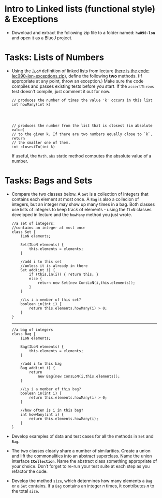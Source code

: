 # Intro to Linked lists (functional style) & Exceptions

- Download and extract the following zip file to a folder named: **`hw090-lon`** and open it as a BlueJ project.

# Tasks: Lists of Numbers

- Using the _`ILoN`_ definition of linked lists from lecture ([here is the code: lec090-lon-exceptions.zip](lec090-lon-exceptions.zip)), define the following **two** methods. (If appropriate at any point, throw an exception.) Make sure the code compiles and passes existing tests before you start. If the `assertThrows` test doesn't compile, just comment it out for now.


    ```
    // produces the number of times the value 'k' occurs in this list
    int howMany(int k)   




    // produces the number from the list that is closest (in absolute value)
    // to the given k. If there are two numbers equally close to `k`, return
    // the smaller one of them.
    int closestTo(int k)
    ```

    If useful, the `Math.abs` static method computes the absolute value of a number. 

# Tasks: Bags and Sets

- Compare the two classes below. A `Set` is a collection of integers that contains each element at most once. A `Bag` is also a collecion of integers, but an integer may show up many times in a bag. Both classes use lists of integers to keep track of elements - using the `ILoN` classes developed in lecture and the `howMany` method you just wrote.

    ```
    //a set of integers:
    //contains an integer at most once 
    class Set {
        ILoN elements;
        
        Set(ILoN elements) { 
            this.elements = elements;
        }
        
        //add i to this set
        //unless it is already in there 
        Set add(int i) {
            if (this.in(i)) { return this; }
            else { 
                return new Set(new ConsLoN(i,this.elements));
            }
        }
        
        //is i a member of this set? 
        boolean in(int i) {
            return this.elements.howMany(i) > 0;
        }
    }
    ```
    ---

    ```
    //a bag of integers 
    class Bag {
        ILoN elements;

        Bag(ILoN elements) { 
            this.elements = elements;
        }

        //add i to this bag 
        Bag add(int i) {
            return
                new Bag(new ConsLoN(i,this.elements));
        }

        //is i a member of this bag? 
        boolean in(int i) {
            return this.elements.howMany(i) > 0;
        }

        //how often is i in this bag? 
        int howMany(int i) {
            return this.elements.howMany(i);
        }
    }
    ```

- Develop examples of data and test cases for all the methods in `Set` and `Bag`.
 
- The two classes clearly share a number of similarities. Create a union and lift the commonalities into an abstract superclass. Name the union interface **`ICollection`**. Name the abstract class something appropriate of your choice. Don’t forget to re-run your test suite at each step as you refactor the code.
 
- Develop the method `size`, which determines how many elements a `Bag` or a `Set` contains. If a `Bag` contains an integer *n* times, it contributes *n* to the total `size`.



